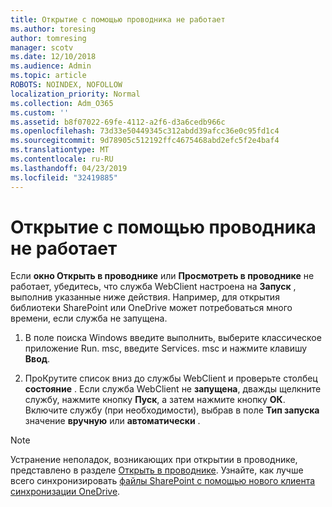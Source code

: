 ```yaml
---
title: Открытие с помощью проводника не работает
ms.author: toresing
author: tomresing
manager: scotv
ms.date: 12/10/2018
ms.audience: Admin
ms.topic: article
ROBOTS: NOINDEX, NOFOLLOW
localization_priority: Normal
ms.collection: Adm_O365
ms.custom: ''
ms.assetid: b8f07022-69fe-4112-a2f6-d3a6cedb966c
ms.openlocfilehash: 73d33e50449345c312abdd39afcc36e0c95fd1c4
ms.sourcegitcommit: 9d78905c512192ffc4675468abd2efc5f2e4baf4
ms.translationtype: MT
ms.contentlocale: ru-RU
ms.lasthandoff: 04/23/2019
ms.locfileid: "32419885"
---
```

# <a name="open-with-explorer-isnt-working"></a>Открытие с помощью проводника не работает

Если **окно Открыть в проводнике** или **Просмотреть в проводнике** не работает, убедитесь, что служба WebClient настроена на **Запуск** , выполнив указанные ниже действия. Например, для открытия библиотеки SharePoint или OneDrive может потребоваться много времени, если служба не запущена. 
  
1. В поле поиска Windows введите выполнить, выберите классическое приложение Run. msc, введите Services. msc и нажмите клавишу **Ввод**.
    
2. ПроКрутите список вниз до службы WebClient и проверьте столбец **состояние** . Если служба WebClient не **запущена**, дважды щелкните службу, нажмите кнопку **Пуск**, а затем нажмите кнопку **ОК**. Включите службу (при необходимости), выбрав в поле **Тип запуска** значение **вручную** или **автоматически** . 
    
> [!NOTE]
> Устранение неполадок, возникающих при открытии в проводнике, представлено в разделе [Открыть в проводнике](https://go.microsoft.com/fwlink/?linkid=871665). Узнайте, как лучше всего синхронизировать [файлы SharePoint с помощью нового клиента синхронизации OneDrive](https://go.microsoft.com/fwlink/?linkid=871666). 
  

